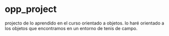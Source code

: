 # opp_project

projecto de lo aprendido en el curso orientado a objetos.
lo haré orientado a los objetos que encontramos en un entorno de tenis de campo.